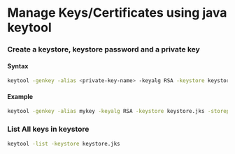 # Manage Keys/Certificates using java keytool

### Create a keystore, keystore password and a private key

#### Syntax

```bash
keytool -genkey -alias <private-key-name> -keyalg RSA -keystore keystore.jks -storepass <key-store-password>
```


#### Example
```bash
keytool -genkey -alias mykey -keyalg RSA -keystore keystore.jks -storepass test123
```

### List All keys in keystore
```bash
keytool -list -keystore keystore.jks 
```